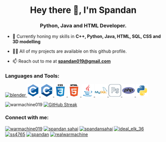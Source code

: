 <h1 align="center">Hey there 👋, I'm Spandan</h1>
<h3 align="center">Python, Java and HTML Developer.</h3>

- 🚀 Currently honing my skills in **C++, Python, Java, HTML, SQL, CSS and 3D modelling**

- 👨‍💻 All of my projects are available on this github profile.

- 📫 Reach out to me at **spandan019@gmail.com**

<h3 align="left">Languages and Tools:</h3>
<p align="left"> <a href="https://www.blender.org/" target="_blank" rel="noreferrer"> <img src="https://download.blender.org/branding/community/blender_community_badge_white.svg" alt="blender" width="40" height="40"/> </a> <a href="https://www.cprogramming.com/" target="_blank" rel="noreferrer"> <img src="https://raw.githubusercontent.com/devicons/devicon/master/icons/c/c-original.svg" alt="c" width="40" height="40"/> </a> <a href="https://www.w3schools.com/cpp/" target="_blank" rel="noreferrer"> <img src="https://raw.githubusercontent.com/devicons/devicon/master/icons/cplusplus/cplusplus-original.svg" alt="cplusplus" width="40" height="40"/> </a> <a href="https://www.w3schools.com/css/" target="_blank" rel="noreferrer"> <img src="https://raw.githubusercontent.com/devicons/devicon/master/icons/css3/css3-original-wordmark.svg" alt="css3" width="40" height="40"/> </a> <a href="https://www.w3.org/html/" target="_blank" rel="noreferrer"> <img src="https://raw.githubusercontent.com/devicons/devicon/master/icons/html5/html5-original-wordmark.svg" alt="html5" width="40" height="40"/> </a> <a href="https://www.java.com" target="_blank" rel="noreferrer"> <img src="https://raw.githubusercontent.com/devicons/devicon/master/icons/java/java-original.svg" alt="java" width="40" height="40"/> </a> <a href="https://www.mysql.com/" target="_blank" rel="noreferrer"> <img src="https://raw.githubusercontent.com/devicons/devicon/master/icons/mysql/mysql-original-wordmark.svg" alt="mysql" width="40" height="40"/> </a> <a href="https://www.photoshop.com/en" target="_blank" rel="noreferrer"> <img src="https://raw.githubusercontent.com/devicons/devicon/master/icons/photoshop/photoshop-line.svg" alt="photoshop" width="40" height="40"/> </a> <a href="https://www.php.net" target="_blank" rel="noreferrer"> <img src="https://raw.githubusercontent.com/devicons/devicon/master/icons/php/php-original.svg" alt="php" width="40" height="40"/> </a> <a href="https://www.python.org" target="_blank" rel="noreferrer"> <img src="https://raw.githubusercontent.com/devicons/devicon/master/icons/python/python-original.svg" alt="python" width="40" height="40"/> </a> </p>

<p style="display: inline-block; margin: 0;">
    <img src="https://github-readme-stats.vercel.app/api?username=warmachine019&show_icons=true&theme=transparent&hide_border=True" alt="warmachine019" />
</p>
<p style="display: inline-block; margin: 0;">
    <a href="https://git.io/streak-stats">
        <img src="https://github-readme-streak-stats.herokuapp.com?user=Warmachine019&theme=transparent&hide_border=true&short_numbers=true&date_format=j%20M%5B%20Y%5D" alt="GitHub Streak" />
    </a>
</p>




<h3 align="left">Connect with me:</h3>
<p align="left">
<a href="https://twitter.com/warmachine019" target="blank"><img align="center" src="https://raw.githubusercontent.com/rahuldkjain/github-profile-readme-generator/master/src/images/icons/Social/twitter.svg" alt="warmachine019" height="30" width="40" /></a>
<a href="https://linkedin.com/in/spandan sahai" target="blank"><img align="center" src="https://raw.githubusercontent.com/rahuldkjain/github-profile-readme-generator/master/src/images/icons/Social/linked-in-alt.svg" alt="spandan sahai" height="30" width="40" /></a>
<a href="https://instagram.com/spandansahai" target="blank"><img align="center" src="https://raw.githubusercontent.com/rahuldkjain/github-profile-readme-generator/master/src/images/icons/Social/instagram.svg" alt="spandansahai" height="30" width="40" /></a>
<a href="https://www.codechef.com/users/ideal_elk_36" target="blank"><img align="center" src="https://cdn.jsdelivr.net/npm/simple-icons@3.1.0/icons/codechef.svg" alt="ideal_elk_36" height="30" width="40" /></a>
<a href="https://www.hackerrank.com/ss4765" target="blank"><img align="center" src="https://raw.githubusercontent.com/rahuldkjain/github-profile-readme-generator/master/src/images/icons/Social/hackerrank.svg" alt="ss4765" height="30" width="40" /></a>
<a href="https://www.leetcode.com/spandan" target="blank"><img align="center" src="https://raw.githubusercontent.com/rahuldkjain/github-profile-readme-generator/master/src/images/icons/Social/leet-code.svg" alt="spandan" height="30" width="40" /></a>
<a href="https://discord.gg/realwarmachine" target="blank"><img align="center" src="https://raw.githubusercontent.com/rahuldkjain/github-profile-readme-generator/master/src/images/icons/Social/discord.svg" alt="realwarmachine" height="30" width="40" /></a>
</p>
